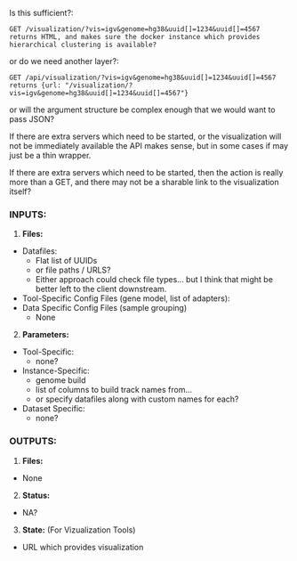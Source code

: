Is this sufficient?:
```
GET /visualization/?vis=igv&genome=hg38&uuid[]=1234&uuid[]=4567
returns HTML, and makes sure the docker instance which provides hierarchical clustering is available?
```
or do we need another layer?:
```
GET /api/visualization/?vis=igv&genome=hg38&uuid[]=1234&uuid[]=4567
returns {url: "/visualization/?vis=igv&genome=hg38&uuid[]=1234&uuid[]=4567"}
```
or will the argument structure be complex enough that we would want to pass JSON?

If there are extra servers which need to be started, or the visualization will not be immediately available
the API makes sense, but in some cases if may just be a thin wrapper.

If there are extra servers which need to be started, then the action is really more than a GET,
and there may not be a sharable link to the visualization itself?


### INPUTS:
1. **Files:**
  * Datafiles:
    * Flat list of UUIDs
    * or file paths / URLS?
    * Either approach could check file types... but I think that might be better left to the client downstream.
  * Tool-Specific Config Files (gene model, list of adapters):
  * Data Specific Config Files (sample grouping)
    * None
2. **Parameters:**
  * Tool-Specific:
    * none?
  * Instance-Specific:
    * genome build
    * list of columns to build track names from...
    * or specify datafiles along with custom names for each? 
  * Dataset Specific:
    * none?
    
### OUTPUTS:
1. **Files:**
  * None
2. **Status:**
  * NA?
3. **State:** (For Vizualization Tools)
  * URL which provides visualization
